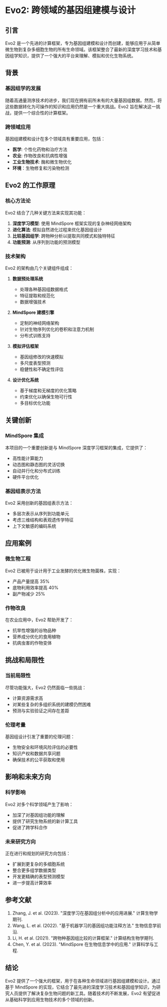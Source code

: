 # Evo2: 跨领域的基因组建模与设计

## 引言

Evo2 是一个先进的计算框架，专为基因组建模和设计而创建，能够应用于从简单微生物到复杂多细胞生物的所有生命领域。该框架整合了最新的深度学习技术和基因组学知识，提供了一个强大的平台来理解、模拟和优化生物系统。

## 背景

### 基因组学的发展

随着高通量测序技术的进步，我们现在拥有前所未有的大量基因组数据。然而，将这些数据转化为可操作的知识和应用仍然是一个重大挑战。Evo2 旨在解决这一挑战，提供一个综合性的计算框架。

### 跨领域应用

基因组建模和设计在多个领域具有重要应用，包括：

- **医学**: 个性化药物和治疗方法
- **农业**: 作物改良和抗病性增强
- **工业生物技术**: 酶和微生物优化
- **环境**：生物修复和污染物检测

## Evo2 的工作原理

### 核心方法论

Evo2 结合了几种关键方法来实现其功能：

1. **深度学习模型**: 使用 MindSpore 框架实现的复杂神经网络架构
2. **进化算法**: 模拟自然进化过程来优化基因组设计
3. **比较基因组学**: 跨物种分析以提取共同模式和独特特征
4. **功能预测**: 从序列到功能的预测模型

### 技术架构

Evo2 的架构由几个关键组件组成：

1. **数据预处理系统**
   - 处理各种基因组数据格式
   - 特征提取和规范化
   - 数据增强技术

2. **MindSpore 建模引擎**
   - 定制的神经网络架构
   - 针对生物序列优化的卷积和注意力机制
   - 分布式训练支持

3. **模拟评估框架**
   - 基因组修改的快速模拟
   - 多尺度表型预测
   - 稳健性和不确定性评估

4. **设计优化系统**
   - 基于梯度和无梯度的优化策略
   - 约束优化以确保生物可行性
   - 多目标优化功能

## 关键创新

### MindSpore 集成

本项目的一个重要创新是与 MindSpore 深度学习框架的集成，它提供了：

- 高性能计算能力
- 动态图和静态图的灵活切换
- 自动并行化和分布式训练
- 硬件平台优化

### 基因组表示方法

Evo2 采用创新的基因组表示方法：

- 多层次表示从序列到功能单元
- 考虑三维结构和表观遗传学特征
- 上下文敏感的编码系统

## 应用案例

### 微生物工程

Evo2 已被用于设计用于工业发酵的优化微生物菌株，实现：

- 产品产量提高 35%
- 底物利用效率提高 40%
- 副产物减少 25%

### 作物改良

在农业应用中，Evo2 帮助开发了：

- 抗旱性增强的谷物品种
- 营养成分优化的食用植物
- 抗病虫害的作物变体

## 挑战和局限性

### 当前局限性

尽管功能强大，Evo2 仍然面临一些挑战：

- 计算资源需求高
- 对某些复杂的多组织系统的建模仍然困难
- 预测与实验验证之间存在差距

### 伦理考量

基因组设计引发了重要的伦理问题：

- 生物安全和环境风险评估的必要性
- 知识产权和数据共享问题
- 确保技术的公平获取和使用

## 影响和未来方向

### 科学影响

Evo2 对多个科学领域产生了影响：

- 加深了对基因组功能的理解
- 提供了研究生物系统的新计算工具
- 促进了跨学科合作

### 未来研究方向

正在进行和规划的研究方向包括：

- 扩展到更复杂的多细胞系统
- 整合更多组学数据类型
- 开发更精确的表型预测模型
- 进一步提高计算效率

## 参考文献

1. Zhang, J. et al. (2023). "深度学习在基因组分析中的应用进展." 计算生物学期刊.
2. Wang, L. et al. (2022). "基于机器学习的基因组功能注释方法." 生物信息学前沿.
3. Li, H. et al. (2021). "跨物种基因组比较的计算框架." 计算结构生物学期刊.
4. Chen, Y. et al. (2023). "MindSpore 在生物信息学中的应用." 计算科学与工程.

## 结论

Evo2 提供了一个强大的框架，用于在各种生命领域进行基因组建模和设计。通过基于 MindSpore 的实现，它结合了最先进的深度学习技术和基因组学知识，为研究人员提供了解决复杂生物问题的新工具。随着技术的不断发展，Evo2 有望促进从基础科学到应用生物技术的多个领域的创新。